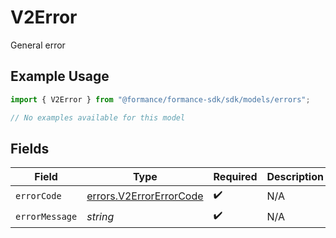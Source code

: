 # V2Error

General error

## Example Usage

```typescript
import { V2Error } from "@formance/formance-sdk/sdk/models/errors";

// No examples available for this model
```

## Fields

| Field                                                                     | Type                                                                      | Required                                                                  | Description                                                               |
| ------------------------------------------------------------------------- | ------------------------------------------------------------------------- | ------------------------------------------------------------------------- | ------------------------------------------------------------------------- |
| `errorCode`                                                               | [errors.V2ErrorErrorCode](../../../sdk/models/errors/v2errorerrorcode.md) | :heavy_check_mark:                                                        | N/A                                                                       |
| `errorMessage`                                                            | *string*                                                                  | :heavy_check_mark:                                                        | N/A                                                                       |